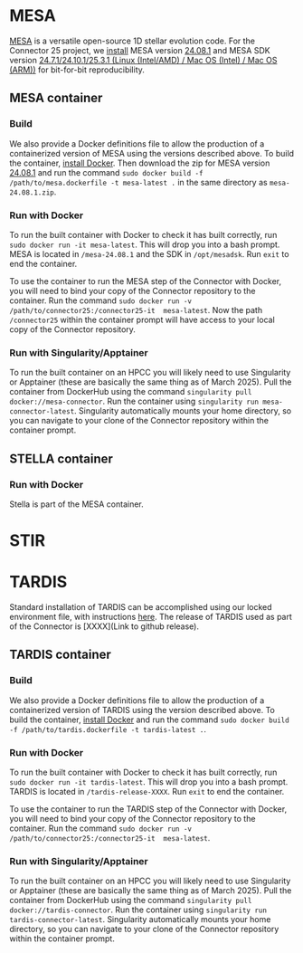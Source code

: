 # MESA

[MESA](https://mesastar.org/) is a versatile open-source 1D stellar evolution code. For the Connector 25 project, we [install](https://docs.mesastar.org/en/latest/installation.html) MESA version [24.08.1](https://zenodo.org/records/13353788) and MESA SDK version [24.7.1/24.10.1/25.3.1 (Linux (Intel/AMD) / Mac OS (Intel) / Mac OS (ARM))](http://user.astro.wisc.edu/~townsend/static.php?ref=mesasdk) for bit-for-bit reproducibility.

## MESA container

### Build

We also provide a Docker definitions file to allow the production of a 
containerized version of MESA using the versions described above. 
To build the container, [install Docker](https://docs.docker.com/engine/install/).
Then download the zip for MESA version [24.08.1](https://zenodo.org/records/13353788) 
and run the command `sudo docker build -f /path/to/mesa.dockerfile -t mesa-latest .` 
in the same directory as `mesa-24.08.1.zip`.

### Run with Docker

To run the built container with Docker to check it has built correctly, 
run `sudo docker run -it mesa-latest`. This will drop you into a bash prompt. 
MESA is located in `/mesa-24.08.1` and the SDK in `/opt/mesadsk`. 
Run `exit` to end the container. 

To use the container to run the MESA step of the Connector with Docker, you will
need to bind your copy of the Connector repository to the container. Run the
command `sudo docker run -v /path/to/connector25:/connector25-it  mesa-latest`. 
Now the path `/connector25` within the container prompt will have access to your 
local copy of the Connector repository.

### Run with Singularity/Apptainer

To run the built container on an HPCC you will likely need to use Singularity
or Apptainer (these are basically the same thing as of March 2025). 
Pull the container from DockerHub using the command 
`singularity pull docker://mesa-connector`.
Run the container using `singularity run mesa-connector-latest`. Singularity
automatically mounts your home directory, so you can navigate to your clone of 
the Connector repository within the container prompt.

## STELLA container

### Run with Docker

Stella is part of the MESA container. 

# STIR

# TARDIS

Standard installation of TARDIS can be accomplished using our locked environment
file, with instructions [here](https://tardis-sn.github.io/tardis/installation.html). 
The release of TARDIS used as part of the Connector is [XXXX](Link to github release).

## TARDIS container

### Build

We also provide a Docker definitions file to allow the production of a 
containerized version of TARDIS using the version described above. 
To build the container, [install Docker](https://docs.docker.com/engine/install/) and run the command `sudo docker build -f /path/to/tardis.dockerfile -t tardis-latest .`.

### Run with Docker

To run the built container with Docker to check it has built correctly, 
run `sudo docker run -it tardis-latest`. This will drop you into a bash prompt. 
TARDIS is located in `/tardis-release-XXXX`. Run `exit` to end the container.

To use the container to run the TARDIS step of the Connector with Docker, you will
need to bind your copy of the Connector repository to the container. Run the
command `sudo docker run -v /path/to/connector25:/connector25-it  mesa-latest`.


### Run with Singularity/Apptainer

To run the built container on an HPCC you will likely need to use Singularity
or Apptainer (these are basically the same thing as of March 2025). 
Pull the container from DockerHub using the command 
`singularity pull docker://tardis-connector`.
Run the container using `singularity run tardis-connector-latest`. Singularity
automatically mounts your home directory, so you can navigate to your clone of 
the Connector repository within the container prompt.